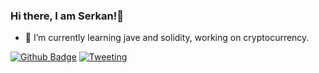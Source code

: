 ### Hi there, I am Serkan!👋

- 🔭 I’m currently learning jave and solidity, working on cryptocurrency.

[![Github Badge](https://img.shields.io/badge/-Github-000?style=quare&labelColor=000&logo=Github&logoColor=white&link=link)](https://github.com/srknssmn/)
[![Tweeting](https://img.shields.io/twitter/url/http/shields.io.svg?style=social)](https://twitter.com/srknssmn)


<!--
**srknssmn/srknssmn** is a ✨ _special_ ✨ repository because its `README.md` (this file) appears on your GitHub profile.

Here are some ideas to get you started:

- 🔭 I’m currently working on cryptocurrency.
- 🌱 I’m currently learning solidity.
- 👯 I’m looking to collaborate on ...
- 🤔 I’m looking for help with ...
- 💬 Ask me about ...
- 📫 How to reach me: ...
- 😄 Pronouns: ...
- ⚡ Fun fact: ...
-->
